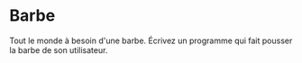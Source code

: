 # Barbe
Tout le monde à besoin d'une barbe. Écrivez un programme qui fait pousser la barbe de son utilisateur.